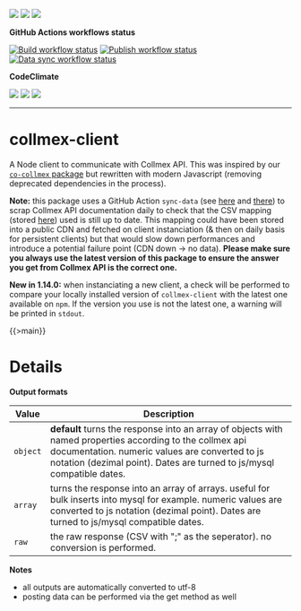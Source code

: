 ![](https://img.shields.io/github/package-json/v/kaskadi/collmex-client)
![](https://img.shields.io/badge/code--style-standard-blue)
![](https://img.shields.io/github/license/kaskadi/collmex-client?color=blue)

**GitHub Actions workflows status**

[![Build workflow status](https://img.shields.io/github/workflow/status/kaskadi/collmex-client/build?label=build&logo=mocha)](https://github.com/kaskadi/collmex-client/actions?query=workflow%3Abuild)
[![Publish workflow status](https://img.shields.io/github/workflow/status/kaskadi/collmex-client/publish?label=publish&logo=npm)](https://github.com/kaskadi/collmex-client/actions?query=workflow%3Apublish)
[![Data sync workflow status](https://img.shields.io/github/workflow/status/kaskadi/collmex-client/sync-data?label=sync-data&logo=github-actions)](https://github.com/kaskadi/collmex-client/actions?query=workflow%3Async-data)

**CodeClimate**

[![](https://img.shields.io/codeclimate/maintainability/kaskadi/collmex-client?label=maintainability&logo=Code%20Climate)](https://codeclimate.com/github/kaskadi/collmex-client)
[![](https://img.shields.io/codeclimate/tech-debt/kaskadi/collmex-client?label=technical%20debt&logo=Code%20Climate)](https://codeclimate.com/github/kaskadi/collmex-client)
[![](https://img.shields.io/codeclimate/coverage/kaskadi/collmex-client?label=test%20coverage&logo=Code%20Climate)](https://codeclimate.com/github/kaskadi/collmex-client)

****

# collmex-client

A Node client to communicate with Collmex API. This was inspired by our [`co-collmex` package](https://www.npmjs.com/package/co-collmex) but rewritten with modern Javascript (removing deprecated dependencies in the process).

**Note:** this package uses a GitHub Action `sync-data` (see [here](https://github.com/kaskadi/collmex-client/actions?query=workflow%3Async-data) and [there](./.github/workflows/sync-data.yml)) to scrap Collmex API documentation daily to check that the CSV mapping (stored [here](./data/satzarten.json)) used is still up to date. This mapping could have been stored into a public CDN and fetched on client instanciation (& then on daily basis for persistent clients) but that would slow down performances and introduce a potential failure point (CDN down -> no data). **Please make sure you always use the latest version of this package to ensure the answer you get from Collmex API is the correct one.**

**New in 1.14.0:** when instanciating a new client, a check will be performed to compare your locally installed version of `collmex-client` with the latest one available on `npm`. If the version you use is not the latest one, a warning will be printed in `stdout`.

{{>main}}

# Details

**Output formats <a name="output-formats"></a>**

| Value | Description |
| --- | --- |
| `object` | **default** turns the response into an array of objects with named properties according to the collmex api documentation. numeric values are converted to js notation (dezimal point). Dates are turned to js/mysql compatible dates.|
| `array` | turns the response into an array of arrays. useful for bulk inserts into mysql for example. numeric values are converted to js notation (dezimal point). Dates are turned to js/mysql compatible dates.|
| `raw` | the raw response (CSV with ";" as the seperator). no conversion is performed. |

**Notes**

- all outputs are automatically converted to utf-8
- posting data can be performed via the get method as well
